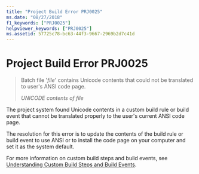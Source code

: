 ```yaml
---
title: "Project Build Error PRJ0025"
ms.date: "08/27/2018"
f1_keywords: ["PRJ0025"]
helpviewer_keywords: ["PRJ0025"]
ms.assetid: 57725c78-bc63-44f3-9667-2969b2d7c41d
---
```

# Project Build Error PRJ0025

> Batch file '*file*' contains Unicode contents that could not be translated to user's ANSI code page.
>
> *UNICODE contents of file*

The project system found Unicode contents in a custom build rule or build event that cannot be translated properly to the user's current ANSI code page.

The resolution for this error is to update the contents of the build rule or build event to use ANSI or to install the code page on your computer and set it as the system default.

For more information on custom build steps and build events, see [Understanding Custom Build Steps and Build Events](../../build/understanding-custom-build-steps-and-build-events.md).
